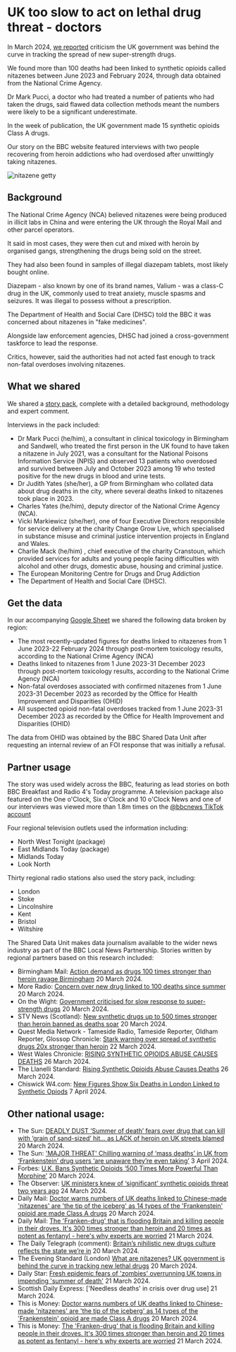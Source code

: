 # UK too slow to act on lethal drug threat - doctors

In March 2024, [we reported](https://www.bbc.co.uk/news/uk-68479491) criticism the UK government was behind the curve in tracking the spread of new super-strength drugs.

We found more than 100 deaths had been linked to synthetic opioids called nitazenes between June 2023 and February 2024, through data obtained from the National Crime Agency.

Dr Mark Pucci, a doctor who had treated a number of patients who had taken the drugs, said flawed data collection methods meant the numbers were likely to be a significant underestimate.

In the week of publication, the UK government made 15 synthetic opioids Class A drugs.

Our story on the BBC website featured interviews with two people recovering from heroin addictions who had overdosed after unwittingly taking nitazenes.

![nitazene getty](https://github.com/BBC-Data-Unit/Synthetic_opioids/assets/61186777/01ad7642-2fc2-4b2b-97dc-dab38f1e09ce)

## Background

The National Crime Agency (NCA) believed nitazenes were being produced in illicit labs in China and were entering the UK through the Royal Mail and other parcel operators.

It said in most cases, they were then cut and mixed with heroin by organised gangs, strengthening the drugs being sold on the street.

They had also been found in samples of illegal diazepam tablets, most likely bought online.

Diazepam - also known by one of its brand names, Valium - was a class-C drug in the UK,  commonly used to treat anxiety, muscle spasms and seizures. It was illegal to possess without a prescription.

The Department of Health and Social Care (DHSC) told the BBC it was concerned about nitazenes in "fake medicines". 

Alongside law enforcement agencies, DHSC had joined a cross-government taskforce to lead the response.

Critics, however, said the authorities had not acted fast enough to track non-fatal overdoses involving nitazenes.

## What we shared

We shared a [story pack](https://docs.google.com/document/d/1gvaKS175L6Q3-W4dFw_l2sHuSoozNO2IXWtZ7muuO_s/edit?usp=sharing), complete with a detailed background, methodology and expert comment.

Interviews in the pack included: 

* Dr Mark Pucci (he/him), a consultant in clinical toxicology in Birmingham and Sandwell, who treated the first person in the UK found to have taken a nitazene in July 2021, was a consultant for the National Poisons Information Service (NPIS) and observed 13 patients who overdosed and survived between July and October 2023 among 19 who tested positive for the new drugs in blood and urine tests.
* Dr Judith Yates (she/her), a GP from Birmingham who collated data about drug deaths in the city, where several deaths linked to nitazenes took place in 2023.
* Charles Yates (he/him), deputy director of the National Crime Agency (NCA). 
* Vicki Markiewicz (she/her), one of four Executive Directors responsible for service delivery at the charity Change Grow Live, which specialised in substance misuse and criminal justice intervention projects in England and Wales.
* Charlie Mack (he/him) , chief executive of the charity Cranstoun, which provided services for adults and young people facing difficulties with alcohol and other drugs, domestic abuse, housing and criminal justice.
* The European Monitoring Centre for Drugs and Drug Addiction
* The Department of Health and Social Care (DHSC).

## Get the data

In our accompanying [Google Sheet](https://docs.google.com/spreadsheets/d/1ZbdoaRt--mqC4XWWI00LvpcvnJPz87LfSgDPe6RkUQk/edit?usp=sharing_) we shared the following data broken by region:

* The most recently-updated figures for deaths linked to nitazenes from 1 June 2023-22 February 2024 through post-mortem toxicology results, according to the National Crime Agency (NCA)
* Deaths linked to nitazenes from 1 June 2023-31 December 2023 through post-mortem toxicology results, according to the National Crime Agency (NCA)
* Non-fatal overdoses associated with confirmed nitazenes from 1 June 2023-31 December 2023 as recorded by the Office for Health Improvement and Disparities (OHID)
* All suspected opioid non-fatal overdoses tracked from 1 June 2023-31 December 2023 as recorded by the Office for Health Improvement and Disparities (OHID)

The data from OHID was obtained by the BBC Shared Data Unit after requesting an internal review of an FOI response that was initially a refusal.

## Partner usage

The story was used widely across the BBC, featuring as lead stories on both BBC Breakfast and Radio 4's Today programme. A television package also featured on the One o'Clock, Six o'Clock and 10 o'Clock News and one of our interviews was viewed more than 1.8m times on the [@bbcnews TikTok account](https://www.tiktok.com/@bbcnews/video/7348469744808316193?is_from_webapp=1&sender_device=pc&web_id=7355885315141191200)

Four regional television outlets used the information including: 

* North West Tonight (package)
* East Midlands Today (package)
* Midlands Today
* Look North

Thirty regional radio stations also used the story pack, including:

* London
* Stoke
* Lincolnshire
* Kent
* Bristol
* Wiltshire

The Shared Data Unit makes data journalism available to the wider news industry as part of the BBC Local News Partnership. Stories written by regional partners based on this research included:

* Birmingham Mail: [Action demand as drugs 100 times stronger than heroin ravage Birmingham](https://www.birminghammail.co.uk/news/midlands-news/action-demand-drugs-100-times-28851886) 20 March 2024. 
* More Radio: [Concern over new drug linked to 100 deaths since summer](https://www.moreradio.online/news/sussex-news/concern-over-new-drug-linked-to-over-100-deaths-since-last-summer/) 20 March 2024.  
* On the Wight: [Government criticised for slow response to super-strength drugs](https://onthewight.com/uk-government-criticised-for-slow-response-to-emerging-super-strength-drugs/) 20 March 2024.
* STV News (Scotland): [New synthetic drugs up to 500 times stronger than heroin banned as deaths soar](https://news.stv.tv/scotland/new-synthetic-drugs-up-to-500-times-stronger-than-heroin-banned-as-deaths-soar-across-uk) 20 March 2024.
* Quest Media Network - Tameside Radio, Tameside Reporter, Oldham Reporter, Glossop Chronicle: [Stark warning over spread of synthetic drugs 20x stronger than heroin](https://www.questmedianetwork.co.uk/news/tameside-reporter/stark-warning-over-spread-of-synthetic-drugs-20x-stronger-than-heroin/) 22 March 2024.
* West Wales Chronicle: [RISING SYNTHETIC OPIOIDS ABUSE CAUSES DEATHS](https://www.westwaleschronicle.co.uk/blog/2024/03/26/rising-synthetic-opioids-abuse-causes-deaths/) 26 March 2024.
* The Llanelli Standard: [Rising Synthetic Opioids Abuse Causes Deaths](https://llanellistandard.com/rising-synthetic-opioids-abuse-causes-deaths/) 26 March 2024.
* Chiswick W4.com: [New Figures Show Six Deaths in London Linked to Synthetic Opiods](https://www.chiswickw4.com/default.asp?section=info&page=concrime1183.htm) 7 April 2024.

## Other national usage: 

* The Sun: [DEADLY DUST ‘Summer of death’ fears over drug that can kill with ‘grain of sand-sized’ hit… as LACK of heroin on UK streets blamed](https://www.thesun.co.uk/news/26808544/nitazenes-synthetic-drug-death-fear/) 20 March 2024.
* The Sun: ['MAJOR THREAT' Chilling warning of ‘mass deaths’ in UK from ‘Frankenstein’ drug users ‘are unaware they’re even taking’](https://www.thesun.co.uk/health/27099033/drug-mass-deaths-frankenstein-nitazenes-uk/) 3 April 2024.
* Forbes: [U.K. Bans Synthetic Opioids ‘500 Times More Powerful Than Morphine’](https://www.forbes.com/sites/katherinehignett/2024/03/20/uk-bans-synthetic-opioids-500-times-more-powerful-than-morphine/) 20 March 2024.
* The Observer: [UK ministers knew of ‘significant’ synthetic opioids threat two years ago](https://www.theguardian.com/politics/2024/mar/24/uk-ministers-knew-of-significant-synthetic-opioids-threat-two-years-ago) 24 March 2024.
* Daily Mail: [Doctor warns numbers of UK deaths linked to Chinese-made 'nitazenes' are 'the tip of the iceberg' as 14 types of the 'Frankenstein' opioid are made Class A drugs](https://www.dailymail.co.uk/news/article-13218779/doctor-warns-uk-deaths-linked-nitazene-opioids.html) 20 March 2024.
* Daily Mail: [The 'Franken-drug' that is flooding Britain and killing people in their droves. It's 300 times stronger than heroin and 20 times as potent as fentanyl - here's why experts are worried](https://www.dailymail.co.uk/news/article-13223551/The-Chinese-Franken-drug-death-wave-sweeping-Britain-300-times-stronger-heroin-20-times-stronger-fentanyl-flooding-UK-killing-people-droves.html) 21 March 2024.
* The Daily Telegraph (comment): [Britain’s nihilistic new drugs culture reflects the state we’re in](https://www.telegraph.co.uk/news/2024/03/21/drugs-fentanyl-class-a-britain-new-drugs-culture/)  20 March 2024.
* The Evening Standard (London) [What are nitazenes? UK government is behind the curve in tracking new lethal drugs](https://www.standard.co.uk/news/uk/what-are-nitazenes-opioids-fentanyl-dangers-b1111501.html) 20 March 2024.
* Daily Star: [Fresh epidemic fears of 'zombies' overrunning UK towns in impending 'summer of death'](https://www.dailystar.co.uk/news/latest-news/fresh-epidemic-fears-zombies-overrunning-32406095) 21 March 2024.
* Scottish Daily Express: ['Needless deaths' in crisis over drug use] 21 March 2024.
* This is Money: [Doctor warns numbers of UK deaths linked to Chinese-made 'nitazenes' are 'the tip of the iceberg' as 14 types of the 'Frankenstein' opioid are made Class A drugs](https://www.thisismoney.co.uk/news/article-13218779/doctor-warns-uk-deaths-linked-nitazene-opioids.html) 20 March 2024.
* This is Money: [The 'Franken-drug' that is flooding Britain and killing people in their droves. It's 300 times stronger than heroin and 20 times as potent as fentanyl - here's why experts are worried](https://www.thisismoney.co.uk/news/article-13223551/The-Chinese-Franken-drug-death-wave-sweeping-Britain-300-times-stronger-heroin-20-times-stronger-fentanyl-flooding-UK-killing-people-droves.html) 21 March 2024.
